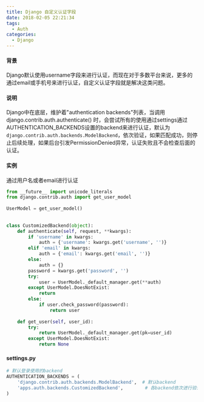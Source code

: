```yaml
---
title: Django 自定义认证字段
date: 2018-02-05 22:21:34
tags:
  - Auth
categories:
  - Django
---
```

#### 背景
Django默认使用username字段来进行认证，而现在对于多数平台来说，更多的通过email或手机号来进行认证，自定义认证字段就是解决这类问题。

#### 说明
Django中在底层，维护着"authentication backends"列表，当调用django.contrib.auth.authenticate() 时，会尝试所有的使用通过settings通过AUTHENTICATION_BACKENDS设置的backend来进行认证，默认为`django.contrib.auth.backends.ModelBackend`，依次验证，如果匹配成功，则停止后续处理，如果后台引发PermissionDenied异常，认证失败且不会检查后面的认证。


#### 实例
通过用户名或者email进行认证

```python
from __future__ import unicode_literals
from django.contrib.auth import get_user_model
 
UserModel = get_user_model()
 
 
class CustomizedBackend(object):
    def authenticate(self, request, **kwargs):
        if 'username' in kwargs:
            auth = {'username': kwargs.get('username', '')}
        elif 'email' in kwargs:
            auth = {'email': kwargs.get('email', '')}
        else:
            auth = {}
        password = kwargs.get('password', '')
        try:
            user = UserModel._default_manager.get(**auth)
        except UserModel.DoesNotExist:
            return
        else:
            if user.check_password(password):
                return user
 
    def get_user(self, user_id):
        try:
            return UserModel._default_manager.get(pk=user_id)
        except UserModel.DoesNotExist:
            return None
```

#### settings.py
```python
# 默认登录使用的backend
AUTHENTICATION_BACKENDS = (
    'django.contrib.auth.backends.ModelBackend',  # 默认backend
    'apps.auth.backends.CustomizedBackend',        # 各backend依次进行验证, 直到某一个验证通过
)
```


